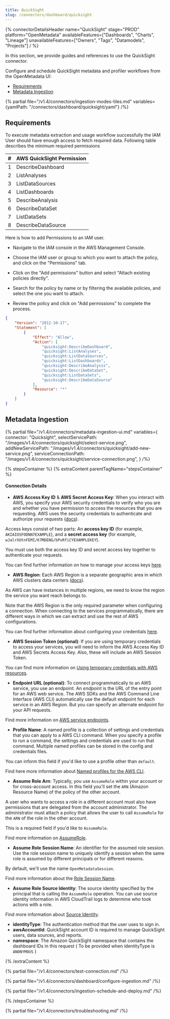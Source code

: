```yaml
---
title: QuickSight
slug: /connectors/dashboard/quicksight
---
```


{% connectorDetailsHeader
  name="QuickSight"
  stage="PROD"
  platform="OpenMetadata"
  availableFeatures=["Dashboards", "Charts", "Lineage"]
  unavailableFeatures=["Owners", "Tags", "Datamodels", "Projects"]
/ %}

In this section, we provide guides and references to use the QuickSight connector.

Configure and schedule QuickSight metadata and profiler workflows from the OpenMetadata UI:

- [Requirements](#requirements)
- [Metadata Ingestion](#metadata-ingestion)

{% partial file="/v1.4/connectors/ingestion-modes-tiles.md" variables={yamlPath: "/connectors/dashboard/quicksight/yaml"} /%}
## Requirements

To execute metadata extraction and usage workflow successfully the IAM User should have enough access to fetch required data. Following table describes the minimum required permissions

| # | AWS QuickSight Permission |
| :---------- | :---------- |
| 1 | DescribeDashboard |
| 2 | ListAnalyses |
| 3 | ListDataSources |
| 4 | ListDashboards |
| 5 | DescribeAnalysis |
| 6 | DescribeDataSet |
| 7 | ListDataSets |
| 8 | DescribeDataSource |

Here is how to add Permissions to an IAM user.

- Navigate to the IAM console in the AWS Management Console.

- Choose the IAM user or group to which you want to attach the policy, and click on the "Permissions" tab.

- Click on the "Add permissions" button and select "Attach existing policies directly".

- Search for the policy by name or by filtering the available policies, and select the one you want to attach.

- Review the policy and click on "Add permissions" to complete the process.

```json
{
    "Version": "2012-10-17",
    "Statement": [
        {
            "Effect": "Allow",
            "Action": [
                "quicksight:DescribeDashboard",
                "quicksight:ListAnalyses",
                "quicksight:ListDataSources",
                "quicksight:ListDashboards",
                "quicksight:DescribeAnalysis",
                "quicksight:DescribeDataSet",
                "quicksight:ListDataSets",
                "quicksight:DescribeDataSource"
            ],
            "Resource": "*"
        }
    ]
}
```



## Metadata Ingestion

{% partial 
  file="/v1.4/connectors/metadata-ingestion-ui.md" 
  variables={
    connector: "Quicksight", 
    selectServicePath: "/images/v1.4/connectors/quicksight/select-service.png",
    addNewServicePath: "/images/v1.4/connectors/quicksight/add-new-service.png",
    serviceConnectionPath: "/images/v1.4/connectors/quicksight/service-connection.png",
} 
/%}

{% stepsContainer %}
{% extraContent parentTagName="stepsContainer" %}

#### Connection Details

- **AWS Access Key ID** & **AWS Secret Access Key**: When you interact with AWS, you specify your AWS security credentials to verify who you are and whether you have
  permission to access the resources that you are requesting. AWS uses the security credentials to authenticate and
  authorize your requests ([docs](https://docs.aws.amazon.com/IAM/latest/UserGuide/security-creds.html)).

Access keys consist of two parts: An **access key ID** (for example, `AKIAIOSFODNN7EXAMPLE`), and a **secret access key** (for example, `wJalrXUtnFEMI/K7MDENG/bPxRfiCYEXAMPLEKEY`).

You must use both the access key ID and secret access key together to authenticate your requests.

You can find further information on how to manage your access keys [here](https://docs.aws.amazon.com/IAM/latest/UserGuide/id_credentials_access-keys.html).

- **AWS Region**: Each AWS Region is a separate geographic area in which AWS clusters data centers ([docs](https://docs.aws.amazon.com/AmazonRDS/latest/UserGuide/Concepts.RegionsAndAvailabilityZones.html)).

As AWS can have instances in multiple regions, we need to know the region the service you want reach belongs to.

Note that the AWS Region is the only required parameter when configuring a connection. When connecting to the
services programmatically, there are different ways in which we can extract and use the rest of AWS configurations.

You can find further information about configuring your credentials [here](https://boto3.amazonaws.com/v1/documentation/api/latest/guide/credentials.html#configuring-credentials).

- **AWS Session Token (optional)**: If you are using temporary credentials to access your services, you will need to inform the AWS Access Key ID
  and AWS Secrets Access Key. Also, these will include an AWS Session Token.

You can find more information on [Using temporary credentials with AWS resources](https://docs.aws.amazon.com/IAM/latest/UserGuide/id_credentials_temp_use-resources.html).

- **Endpoint URL (optional)**: To connect programmatically to an AWS service, you use an endpoint. An *endpoint* is the URL of the
  entry point for an AWS web service. The AWS SDKs and the AWS Command Line Interface (AWS CLI) automatically use the
  default endpoint for each service in an AWS Region. But you can specify an alternate endpoint for your API requests.

Find more information on [AWS service endpoints](https://docs.aws.amazon.com/general/latest/gr/rande.html).

- **Profile Name**: A named profile is a collection of settings and credentials that you can apply to a AWS CLI command.
  When you specify a profile to run a command, the settings and credentials are used to run that command.
  Multiple named profiles can be stored in the config and credentials files.

You can inform this field if you'd like to use a profile other than `default`.

Find here more information about [Named profiles for the AWS CLI](https://docs.aws.amazon.com/cli/latest/userguide/cli-configure-profiles.html).

- **Assume Role Arn**: Typically, you use `AssumeRole` within your account or for cross-account access. In this field you'll set the
  `ARN` (Amazon Resource Name) of the policy of the other account.

A user who wants to access a role in a different account must also have permissions that are delegated from the account
administrator. The administrator must attach a policy that allows the user to call `AssumeRole` for the `ARN` of the role in the other account.

This is a required field if you'd like to `AssumeRole`.

Find more information on [AssumeRole](https://docs.aws.amazon.com/STS/latest/APIReference/API_AssumeRole.html).

- **Assume Role Session Name**: An identifier for the assumed role session. Use the role session name to uniquely identify a session when the same role
  is assumed by different principals or for different reasons.

By default, we'll use the name `OpenMetadataSession`.

Find more information about the [Role Session Name](https://docs.aws.amazon.com/STS/latest/APIReference/API_AssumeRole.html#:~:text=An%20identifier%20for%20the%20assumed%20role%20session.).

- **Assume Role Source Identity**: The source identity specified by the principal that is calling the `AssumeRole` operation. You can use source identity
  information in AWS CloudTrail logs to determine who took actions with a role.

Find more information about [Source Identity](https://docs.aws.amazon.com/STS/latest/APIReference/API_AssumeRole.html#:~:text=Required%3A%20No-,SourceIdentity,-The%20source%20identity).

- **identityType**: The authentication method that the user uses to sign in.
- **awsAccountId**: QuickSight account ID is required to manage QuickSight users, data sources, and reports.
- **namespace**: The Amazon QuickSight namespace that contains the dashboard IDs in this request ( To be provided when identityType is `ANONYMOUS` )

{% /extraContent %}

{% partial file="/v1.4/connectors/test-connection.md" /%}

{% partial file="/v1.4/connectors/dashboard/configure-ingestion.md" /%}

{% partial file="/v1.4/connectors/ingestion-schedule-and-deploy.md" /%}

{% /stepsContainer %}

{% partial file="/v1.4/connectors/troubleshooting.md" /%}
